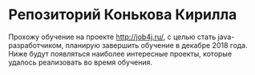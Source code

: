 # Репозиторий Конькова Кирилла
Прохожу обучение на проекте http://job4j.ru/, с целью стать java-разработчиком, планирую завершить обучение в декабре 2018 года.
Ниже будут появляться наиболее интересные проекты, которые удалось реализовать во время обучения.
